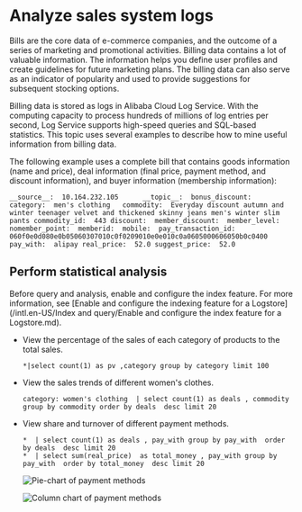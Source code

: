 # Analyze sales system logs

Bills are the core data of e-commerce companies, and the outcome of a series of marketing and promotional activities. Billing data contains a lot of valuable information. The information helps you define user profiles and create guidelines for future marketing plans. The billing data can also serve as an indicator of popularity and used to provide suggestions for subsequent stocking options.

Billing data is stored as logs in Alibaba Cloud Log Service. With the computing capacity to process hundreds of millions of log entries per second, Log Service supports high-speed queries and SQL-based statistics. This topic uses several examples to describe how to mine useful information from billing data.

The following example uses a complete bill that contains goods information \(name and price\), deal information \(final price, payment method, and discount information\), and buyer information \(membership information\):

```
__source__:  10.164.232.105      __topic__:  bonus_discount:  category:  men's clothing   commodity:  Everyday discount autumn and winter teenager velvet and thickened skinny jeans men's winter slim pants commodity_id:  443 discount:  member_discount:  member_level:  nomember_point:  memberid:  mobile:  pay_transaction_id:  060f0e0d080e0b05060307010c0f0209010e0e010c0a0605000606050b0c0400 pay_with:  alipay real_price:  52.0 suggest_price:  52.0   
```

## Perform statistical analysis

Before query and analysis, enable and configure the index feature. For more information, see [Enable and configure the indexing feature for a Logstore](/intl.en-US/Index and query/Enable and configure the index feature for a Logstore.md).

-   View the percentage of the sales of each category of products to the total sales.

    ```
    *|select count(1) as pv ,category group by category limit 100                    
    ```

-   View the sales trends of different women's clothes.

    ```
    category: women's clothing  | select count(1) as deals , commodity 
    group by commodity order by deals  desc limit 20                    
    ```

-   View share and turnover of different payment methods.

    ```
    *  | select count(1) as deals , pay_with group by pay_with  order by deals  desc limit 20
    *  | select sum(real_price)  as total_money , pay_with group by pay_with  order by total_money  desc limit 20                 
    ```

    ![Pie-chart of payment methods](https://static-aliyun-doc.oss-accelerate.aliyuncs.com/assets/img/en-US/0884688951/p32465.png)

    ![Column chart of payment methods](https://static-aliyun-doc.oss-accelerate.aliyuncs.com/assets/img/en-US/0884688951/p32466.png)


